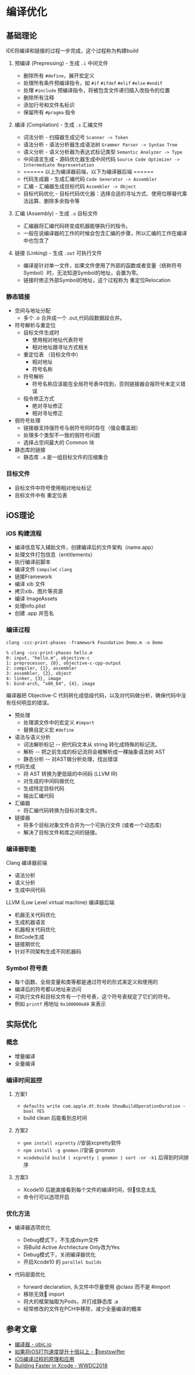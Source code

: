 # 编译优化

## 基础理论

IDE将编译和链接的过程一步完成，这个过程称为构建build

1. 预编译 (Prepressing) - 生成 `.i` 中间文件
   
    - 删除所有 `#define`，展开宏定义
    - 处理所有条件预编译指令，如 `#if` `#ifdef` `#elif` `#else` `#endif`
    - 处理 `#include` 预编译指令，将被包含文件递归插入改指令的位置
    - 删除所有注释
    - 添加行号和文件名标识
    - 保留所有 `#pragma` 指令
  
2. 编译 (Compilation) - 生成 `.s` 汇编文件
   
    - 词法分析 - 扫描器生成记号 `Scanner -> Token`
    - 语法分析 - 语法分析器生成语法树 `Grammer Parser -> Syntax Tree`
    - 语义分析 - 语义分析器为表达式标记类型 `Semantic Analyzer -> Type`
    - 中间语言生成 - 源码优化器生成中间代码 `Source Code Optimizer -> Intermediate Representation`
    - ====== 以上为编译器前端，以下为编译器后端 ======
    - 代码生成器 - 生成汇编代码 `Code Generator -> Assembler`
    - 汇编 - 汇编器生成目标代码 `Assembler -> Object`
    - 目标代码优化 - 目标代码优化器：选择合适的寻址方式、使用位移替代乘法运算、删除多余指令等
  
3. 汇编 (Assembly) - 生成 `.o` 目标文件
   
    - 汇编器将汇编代码转变成机器能够执行的指令。
    - 一般在说编译器的工作的时候会包含汇编的步骤，所以汇编的工作在编译中也包含了
    
4. 链接 (Linking) - 生成 `.out` 可执行文件
  
    - 编译是针对单一文件，如果文件使用了外部的函数或者变量（统称符号Symbol）时，无法知道Symbol的地址，会置为零。
    - 链接时修正外部Symbol的地址，这个过程称为 重定位Relocation

### 静态链接

- 空间与地址分配
    - 多个 .o 合并成一个 .out,代码段数据段合并。
- 符号解析与重定位
    - 目标文件生成时
        - 使用相对地址代表符号
        - 相对地址跟寻址方式相关
    - 重定位表 （目标文件中）
        - 相对地址
        - 符号名称
    - 符号解析
        - 符号名称应该能在全局符号表中找到，否则链接器会报符号未定义错误
    - 指令修正方式
        - 绝对寻址修正
        - 相对寻址修正
- 弱符号处理
    - 链接器支持强符号与弱符号同时存在（强会覆盖弱）
    - 处理多个类型不一致的弱符号问题
    - 选择占空间最大的 Common 块
- 静态库的链接
    - 静态库 `.a` 是一组目标文件的压缩集合

### 目标文件

- 目标文件中符号使用相对地址标记
- 目标文件中有 重定位表

## iOS理论

### iOS 构建流程

- 编译信息写入辅助文件，创建编译后的文件架构（name.app）
- 处理文件打包信息（entitlements）
- 执行编译前脚本
- 编译文件 `CompileC` `clang`
- 链接Framework
- 编译 xib 文件
- 拷贝xib、图片等资源
- 编译 ImageAssets
- 处理info.plist
- 创建 .app 并签名

### 编译过程 

`clang -ccc-print-phases -framework Foundation Demo.m -o Demo`

```
% clang -ccc-print-phases hello.m
0: input, "hello.m", objective-c
1: preprocessor, {0}, objective-c-cpp-output
2: compiler, {1}, assembler
3: assembler, {2}, object
4: linker, {3}, image
5: bind-arch, "x86_64", {4}, image
```

编译器把 Objective-C 代码转化成低级代码，以及对代码做分析，确保代码中没有任何明显的错误。
- 预处理
    - 处理源文件中的宏定义 `#import`
    - 替换自定义宏 `#define`
- 语法与语义分析
    - 词法解析标记 -- 把代码文本从 string 转化成特殊的标记流。
    - 解析 -- 把之前生成的标记流将会被解析成一棵抽象语法树 AST
    - 静态分析 -- 对AST做分析处理，找出错误
- 代码生成
    - 将 AST 转换为更低级的中间码 (LLVM IR)
    - 对生成的中间码做优化
    - 生成特定目标代码
    - 输出汇编代码
- 汇编器
    - 将汇编代码转换为目标对象文件。
- 链接器
    - 将多个目标对象文件合并为一个可执行文件 (或者一个动态库)
    - 解决了目标文件和库之间的链接。

### 编译器职能

Clang 编译器前端

- 语法分析
- 语义分析
- 生成中间代码
  
LLVM (Low Level virtual machine) 编译器后端

- 机器无关代码优化
- 生成机器语言
- 机器相关代码优化
- BitCode生成
- 链接期优化
- 针对不同架构生成不同机器码


### Symbol 符号表

- 每个函数、全局变量和类等都是通过符号的形式来定义和使用的
- 编译后的符号都以地址来访问
- 可执行文件和目标文件有一个符号表，这个符号表规定了它们的符号。
- 例如 `printf` 用地址 `0x100000e80` 来表示


## 实际优化

### 概念

- 增量编译
- 全量编译

### 编译时间监控

1. 方案1
    - `defaults write com.apple.dt.Xcode ShowBuildOperationDuration -bool YES`
    - build clean 后能看到总时间

2. 方案2
    - `gem install xcpretty`  //安装xcpretty软件
    - `npm install -g gnomon` //安装 gnomon
    - `xcodebuild build | xcpretty | gnomon | sort -nr -k1` 后得到时间排序

3. 方案3
    - Xcode10 后能直接看到每个文件的编译时间，但信息太乱
    - 命令行可以选项开启

### 优化方法

- 编译器选项优化
  
    - Debug模式下，不生成dsym文件
    - 将Build Active Architecture Only改为Yes
    - Debug模式下，关闭编译器优化
    - 开启Xcode10 的 `parallel builds `

- 代码层面优化
  
    - forward declaration, 头文件中尽量使用 @class 而不是 #import
    - 移除无效 import
    - 将大的框架抽取为Pods，并打成静态库 .a
    - 经常修改的文件在PCH中移除，减少全量编译的概率

## 参考文章

- [编译器 - objc.io](https://www.objccn.io/issue-6-2/)
- [如果将iOS打包速度提升十倍以上 - bestswifter](https://bestswifter.com/improve_compile_speed/)
- [iOS编译过程的原理和应用](https://github.com/LeoMobileDeveloper/Blogs/blob/master/iOS/iOS%E7%BC%96%E8%AF%91%E8%BF%87%E7%A8%8B%E7%9A%84%E5%8E%9F%E7%90%86%E5%92%8C%E5%BA%94%E7%94%A8.md)
- [Building Faster in Xcode - WWDC2018](https://developer.apple.com/videos/play/wwdc2018/408/)